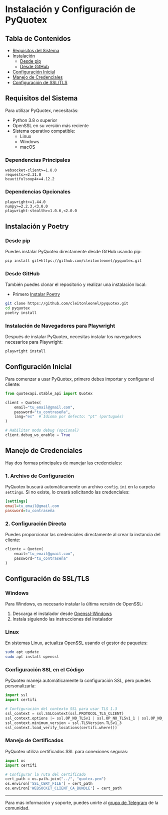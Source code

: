 # Instalación y Configuración de PyQuotex

## Tabla de Contenidos
- [Requisitos del Sistema](#requisitos-del-sistema)
- [Instalación](#instalación)
  - [Desde pip](#desde-pip)
  - [Desde GitHub](#desde-github)
- [Configuración Inicial](#configuración-inicial)
- [Manejo de Credenciales](#manejo-de-credenciales)
- [Configuración de SSL/TLS](#configuración-de-ssltls)

## Requisitos del Sistema

Para utilizar PyQuotex, necesitarás:

- Python 3.8 o superior
- OpenSSL en su versión más reciente
- Sistema operativo compatible:
  - Linux
  - Windows
  - macOS

### Dependencias Principales
```
websocket-client>=1.8.0
requests>=2.31.0
beautifulsoup4>=4.12.2
```

### Dependencias Opcionales
```
playwright>=1.44.0
numpy>=2.2.3,<3.0.0
playwright-stealth>=1.0.6,<2.0.0
```

## Instalación y Poetry

### Desde pip
Puedes instalar PyQuotex directamente desde GitHub usando pip:

```bash
pip install git+https://github.com/cleitonleonel/pyquotex.git
```

### Desde GitHub
También puedes clonar el repositorio y realizar una instalación local:

- Primero [Instalar Poetry](https://python-poetry.org/docs/#installing-with-the-official-installer)

```bash
git clone https://github.com/cleitonleonel/pyquotex.git
cd pyquotex
poetry install
```

### Instalación de Navegadores para Playwright
Después de instalar PyQuotex, necesitas instalar los navegadores necesarios para Playwright:

```bash
playwright install
```

## Configuración Inicial

Para comenzar a usar PyQuotex, primero debes importar y configurar el cliente:

```python
from quotexapi.stable_api import Quotex

client = Quotex(
    email="tu_email@gmail.com",
    password="tu_contraseña",
    lang="es"  # Idioma por defecto: "pt" (portugués)
)

# Habilitar modo debug (opcional)
client.debug_ws_enable = True
```

## Manejo de Credenciales

Hay dos formas principales de manejar las credenciales:

### 1. Archivo de Configuración
PyQuotex buscará automáticamente un archivo `config.ini` en la carpeta `settings`. Si no existe, lo creará solicitando las credenciales:

```ini
[settings]
email=tu_email@gmail.com
password=tu_contraseña
```

### 2. Configuración Directa
Puedes proporcionar las credenciales directamente al crear la instancia del cliente:

```python
cliente = Quotex(
    email="tu_email@gmail.com",
    password="tu_contraseña"
)
```

## Configuración de SSL/TLS

### Windows
Para Windows, es necesario instalar la última versión de OpenSSL:
1. Descarga el instalador desde [Openssl-Windows](https://slproweb.com/products/Win32OpenSSL.html)
2. Instala siguiendo las instrucciones del instalador

### Linux
En sistemas Linux, actualiza OpenSSL usando el gestor de paquetes:

```bash
sudo apt update
sudo apt install openssl
```

### Configuración SSL en el Código
PyQuotex maneja automáticamente la configuración SSL, pero puedes personalizarla:

```python
import ssl
import certifi

# Configuración del contexto SSL para usar TLS 1.3
ssl_context = ssl.SSLContext(ssl.PROTOCOL_TLS_CLIENT)
ssl_context.options |= ssl.OP_NO_TLSv1 | ssl.OP_NO_TLSv1_1 | ssl.OP_NO_TLSv1_2
ssl_context.minimum_version = ssl.TLSVersion.TLSv1_3
ssl_context.load_verify_locations(certifi.where())
```

### Manejo de Certificados
PyQuotex utiliza certificados SSL para conexiones seguras:

```python
import os
import certifi

# Configurar la ruta del certificado
cert_path = os.path.join("../", "quotex.pem")
os.environ['SSL_CERT_FILE'] = cert_path
os.environ['WEBSOCKET_CLIENT_CA_BUNDLE'] = cert_path
```

---

Para más información y soporte, puedes unirte al [grupo de Telegram](https://t.me/+Uzcmc-NZvN4xNTQx) de la comunidad.